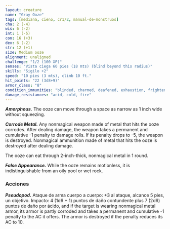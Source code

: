 ```yaml
---
layout: creature
name: "Gray Ooze"
tags: [mediana, cieno, cr1/2, manual-de-monstruos]
cha: 2 (-4)
wis: 6 (-2)
int: 1 (-5)
con: 16 (+3)
dex: 6 (-2)
str: 12 (+1)
size: Medium ooze
alignment: unaligned
challenge: "1/2 (100 XP)"
senses: "Vista ciega 60 pies (18 mts) (blind beyond this radius)"
skills: "Sigilo +2"
speed: "10 pies (3 mts), climb 10 ft."
hit_points: "22 (3d8+9)"
armor_class: "8"
condition_immunities: "blinded, charmed, deafened, exhaustion, frightened, prone"
damage_resistances: "acid, cold, fire"
---
```


***Amorphous.*** The ooze can move through a space as narrow as 1 inch wide without squeezing.

***Corrode Metal.*** Any nonmagical weapon made of metal that hits the ooze corrodes. After dealing damage, the weapon takes a permanent and cumulative -1 penalty to damage rolls. If its penalty drops to -5, the weapon is destroyed. Nonmagical ammunition made of metal that hits the ooze is destroyed after dealing damage.

The ooze can eat through 2-inch-thick, nonmagical metal in 1 round.

***False Appearance.*** While the ooze remains motionless, it is indistinguishable from an oily pool or wet rock.

### Acciones

***Pseudopod.*** Ataque de arma cuerpo a cuerpo: +3 al ataque, alcance 5 pies, un objetivo. Impacto: 4 (1d6 + 1) puntos de daño contundente plus 7 (2d6) puntos de daño por ácido, and if the target is wearing nonmagical metal armor, its armor is partly corroded and takes a permanent and cumulative -1 penalty to the AC it offers. The armor is destroyed if the penalty reduces its AC to 10.